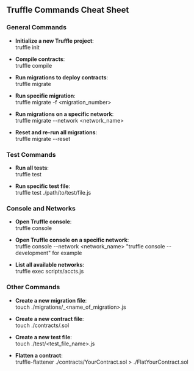 ## Truffle Commands Cheat Sheet

### General Commands

- **Initialize a new Truffle project**:  
  truffle init

- **Compile contracts**:  
  truffle compile

- **Run migrations to deploy contracts**:  
  truffle migrate

- **Run specific migration**:  
  truffle migrate -f <migration_number>

- **Run migrations on a specific network**:  
  truffle migrate --network <network_name>

- **Reset and re-run all migrations**:  
  truffle migrate --reset

### Test Commands

- **Run all tests**:  
  truffle test

- **Run specific test file**:  
  truffle test ./path/to/test/file.js

### Console and Networks

- **Open Truffle console**:  
  truffle console

- **Open Truffle console on a specific network**:  
  truffle console --network <network_name>
  "truffle console --development" for example

- **List all available networks**:  
  truffle exec scripts/accts.js

### Other Commands

- **Create a new migration file**:  
  touch ./migrations/<timestamp>\_<name_of_migration>.js

- **Create a new contract file**:  
  touch ./contracts/<ContractName>.sol

- **Create a new test file**:  
  touch ./test/<test_file_name>.js

- **Flatten a contract**:  
  truffle-flattener ./contracts/YourContract.sol > ./FlatYourContract.sol
